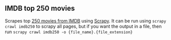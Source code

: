 ## IMDB top 250 movies

Scrapes top [250 movies from IMDB](https://www.imdb.com/chart/top/) using [Scrapy](https://scrapy.org).
It can be run using `scrapy crawl imdb250` to scrapy all pages, but if you want the output in a file, then run `scrapy crawl imdb250 -o {file_name}.{file_extension}`